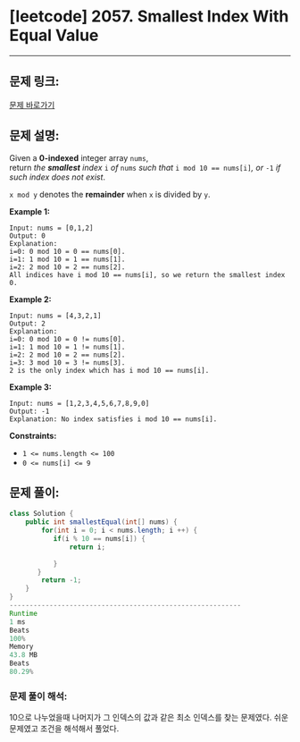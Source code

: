 # [leetcode] 2057. Smallest Index With Equal Value

---

## 문제 링크:

[문제 바로가기](https://leetcode.com/problems/smallest-index-with-equal-value/description/)

## 문제 설명:

Given a **0-indexed** integer array `nums`, return *the **smallest** index* `i` *of* `nums` *such that* `i mod 10 == nums[i]`*, or* `-1` *if such index does not exist*.

`x mod y` denotes the **remainder** when `x` is divided by `y`.

**Example 1:**

```
Input: nums = [0,1,2]
Output: 0
Explanation:
i=0: 0 mod 10 = 0 == nums[0].
i=1: 1 mod 10 = 1 == nums[1].
i=2: 2 mod 10 = 2 == nums[2].
All indices have i mod 10 == nums[i], so we return the smallest index 0.

```

**Example 2:**

```
Input: nums = [4,3,2,1]
Output: 2
Explanation:
i=0: 0 mod 10 = 0 != nums[0].
i=1: 1 mod 10 = 1 != nums[1].
i=2: 2 mod 10 = 2 == nums[2].
i=3: 3 mod 10 = 3 != nums[3].
2 is the only index which has i mod 10 == nums[i].

```

**Example 3:**

```
Input: nums = [1,2,3,4,5,6,7,8,9,0]
Output: -1
Explanation: No index satisfies i mod 10 == nums[i].

```

**Constraints:**

- `1 <= nums.length <= 100`
- `0 <= nums[i] <= 9`

## 문제 풀이:

```java
class Solution {
    public int smallestEqual(int[] nums) {
        for(int i = 0; i < nums.length; i ++) {
           if(i % 10 == nums[i]) { 
               return i;
               
           }
       }
        return -1;  
    }
}
----------------------------------------------------------
Runtime
1 ms
Beats
100%
Memory
43.8 MB
Beats
80.29%
```

### **문제 풀이 해석:**

10으로 나누었을때 나머지가 그 인덱스의 값과 같은 최소 인덱스를 찾는 문제였다. 쉬운문제였고 조건을 해석해서 풀었다.